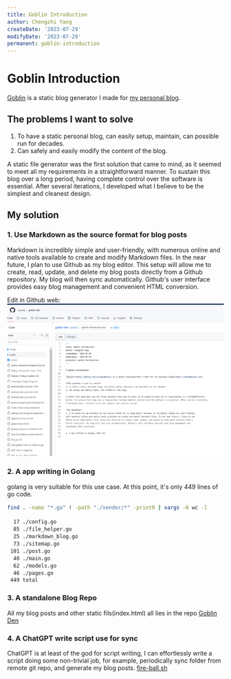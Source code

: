 ```yaml
---
title: Goblin Introduction
author: Chengzhi Yang
createDate: '2023-07-29'
modifyDate: '2023-07-29'
permanent: goblin-introduction
---
```


# Goblin Introduction

[Goblin](https://github.com/czyang/goblin) is a static blog generator I made for [my personal blog](https://codingmelody.com). 

## The problems I want to solve
1. To have a static personal blog, can easily setup, maintain, can possible run for decades.
2. Can safely and easily modify the content of the blog.

A static file generator was the first solution that came to mind, as it seemed to meet all my requirements in a straightforward 
manner. To sustain this blog over a long period, having complete control over the software is essential. After several iterations, 
I developed what I believe to be the simplest and cleanest design.

## My solution
### 1. Use Markdown as the source format for blog posts

Markdown is incredibly simple and user-friendly, with numerous online and native tools available to create and modify 
Markdown files. In the near future, I plan to use Github as my blog editor. This setup will allow me to create, read, 
update, and delete my blog posts directly from a Github repository. My blog will then sync automatically. Github's 
user interface provides easy blog management and convenient HTML conversion.

Edit in Github web:
![image](assets/editor_github.png)


### 2. A app writing in Golang

golang is very suitable for this use case. At this point, it's only 449 lines of go code.

```bash
find . -name "*.go" ! -path "./vendor/*" -print0 | xargs -0 wc -l

  17 ./config.go
  85 ./file_helper.go
  25 ./markdown_blog.go
  73 ./sitemap.go
 101 ./post.go
  40 ./main.go
  62 ./models.go
  46 ./pages.go
 449 total
```

### 3. A standalone Blog Repo

All my blog posts and other static fils(index.html) all lies in the repo [Goblin Den](https://github.com/czyang/goblin-den)

### 4. A ChatGPT write script use for sync

ChatGPT is at least of the god for script writing, I can effortlessly write a script doing some non-trivial job, for example,
periodically sync folder from remote git repo, and generate my blog posts. 
[fire-ball.sh](https://github.com/czyang/goblin-den/blob/main/fire-ball.sh)
